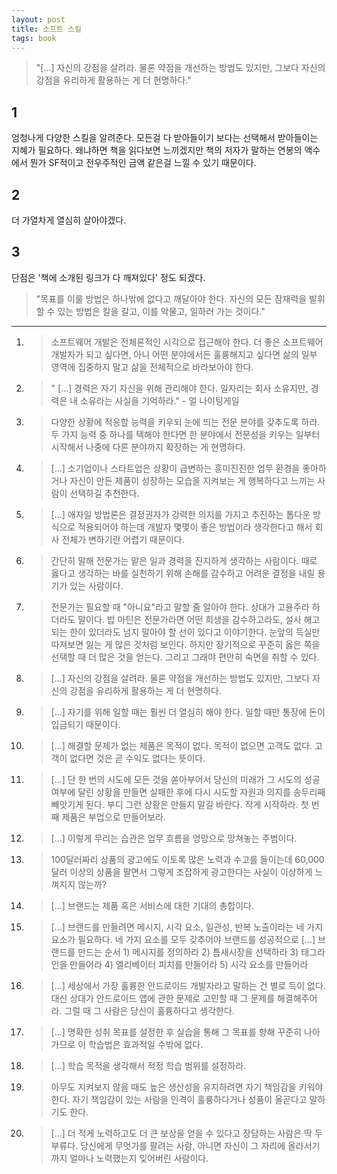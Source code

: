 ```yaml
---
layout: post
title: 소프트 스킬
tags: book
---
```

> "[...] 자신의 강점을 살려라. 물론 약점을 개선하는 방법도 있지만, 그보다 자신의 강점을 유리하게 활용하는 게 더 현명하다."

## 1
엄청나게 다양한 스킬을 알려준다. 모든걸 다 받아들이기 보다는 선택해서 받아들이는 지혜가 필요하다. 왜냐하면 책을 읽다보면 느끼겠지만 책의 저자가 말하는 연봉의 액수에서 뭔가 SF적이고 전우주적인 금액 같은걸 느낄 수 있기 때문이다.

## 2
더 가열차게 열심히 살아야겠다.

## 3
단점은 '책에 소개된 링크가 다 깨져있다' 정도 되겠다.

> "목표를 이룰 방법은 하나밖에 없다고 깨달아야 한다. 자신의 모든 잠재력을 발휘할 수 있는 방법은 칼을 갈고, 이를 악물고, 일하러 가는 것이다."

----

1. > 소프트웨어 개발은 전체론적인 시각으로 접근해야 한다. 더 좋은 소프트웨어 개발자가 되고 싶다면, 아니 어떤 분야에서든 훌륭해지고 싶다면 삶의 일부 영역에 집중하지 말고 삶을 전체적으로 바라보아야 한다.

2. > " [...] 경력은 자기 자신을 위해 관리해야 한다. 일자리는 회사 소유지만, 경력은 내 소유라는 사실을 기억하라." - 얼 나이팅게일

3. > 다양한 상황에 적응할 능력을 키우되 눈에 띄는 전문 분야를 갖추도록 하라. 두 가지 능력 중 하나를 택해야 한다면 한 분야에서 전문성을 키우는 일부터 시작해서 나중에 다른 분야까지 확장하는 게 현명하다.

4. > [...] 소기업이나 스타트업은 상황이 급변하는 흥미진진한 업무 환경을 좋아하거나 자신이 만든 제품이 성장하는 모습을 지켜보는 게 행복하다고 느끼는 사람이 선택하길 추천한다.

5. > [...] 애자일 방법론은 결정권자가 강력한 의지를 가지고 추진하는 톱다운 방식으로 적용되어야 하는데 개발자 몇몇이 좋은 방법이라 생각한다고 해서 회사 전체가 변하기란 어렵기 때문이다.

6. > 간단히 말해 전문가는 맡은 일과 경력을 진지하게 생각하는 사람이다. 때로 옳다고 생각하는 바를 실천하기 위해 손해를 감수하고 어려운 결정을 내릴 용기가 있는 사람이다.

7. > 전문가는 필요할 때 "아니요"라고 말할 줄 알아야 한다. 상대가 고용주라 하더라도 말이다. 밥 마틴은 전문가라면 어떤 희생을 감수하고라도, 설사 해고되는 한이 있더라도 넘지 말아야 할 선이 있다고 이야기한다. 눈앞의 득실만 따져보면 잃는 게 많은 것처럼 보인다. 하지만 장기적으로 꾸준히 옳은 쪽을 선택할 때 더 많은 것을 얻는다. 그리고 그래야 편안히 숙면을 취할 수 있다.

8. > [...] 자신의 강점을 살려라. 물론 약점을 개선하는 방법도 있지만, 그보다 자신의 강점을 유리하게 활용하는 게 더 현명하다.

9. > [...] 자기를 위해 일할 때는 훨씬 더 열심히 해야 한다. 일할 때만 통장에 돈이 입금되기 때문이다.

10. > [...] 해결할 문제가 없는 제품은 목적이 없다. 목적이 없으면 고객도 없다. 고객이 없다면 것은 곧 수익도 없다는 뜻이다.

11. > [...] 단 한 번의 시도에 모든 것을 쏟아부어서 당신의 미래가 그 시도의 성공 여부에 달린 상황을 만들면 실패한 후에 다시 시도할 자원과 의지를 송두리째 빼앗기게 된다. 부디 그런 상황은 만들지 말길 바란다. 작게 시작하라. 첫 번째 제품은 부업으로 만들어보라.

12. > [...] 이렇게 무리는 습관은 업무 흐름을 엉망으로 망쳐놓는 주범이다.

13. > 100달러짜리 상품의 광고에도 이토록 많은 노력과 수고를 들이는데 60,000달러 이상의 상품을 팔면서 그렇게 조잡하게 광고한다는 사실이 이상하게 느껴지지 않는까?

14. > [...] 브랜드는 제품 혹은 서비스에 대한 기대의 총합이다.

15. > [...] 브랜드를 만들려면 메시지, 시각 요소, 일관성, 반복 노출이라는 네 가지 요소가 필요하다. 네 가지 요소를 모두 갖추어야 브랜드를 성공적으로 [...] 브랜드를 만드는 순서 1) 메시지를 정의하라 2) 틈새시장을 선택하라 3) 태그라인을 만들어라 4) 엘리베이터 피치를 만들어라 5) 시각 요소를 만들어라

16. > [...] 세상에서 가장 훌륭한 안드로이드 개발자라고 말하는 건 별로 득이 없다. 대신 상대가 안드로이드 앱에 관한 문제로 고민할 때 그 문제를 해결해주어라. 그럴 때 그 사람은 당신이 훌륭하다고 생각한다.

17. > [...] 명확한 성취 목표를 설정한 후 실습을 통해 그 목표를 향해 꾸준히 나아가므로 이 학습법은 효과적일 수밖에 없다.

18. > [...] 학습 목적을 생각해서 적정 학습 범위를 설정하라.

19. > 아무도 지켜보지 않을 때도 높은 생산성을 유지하려면 자기 책임감을 키워야 한다. 자기 책임감이 있는 사람을 인격이 훌륭하다거나 성품이 올곧다고 말하기도 한다.

20. > [...] 더 적게 노력하고도 더 큰 보상을 얻을 수 있다고 장담하는 사람은 딱 두 부류다.  당신에게 무엇가를 팔려는 사람, 아니면 자신이 그 자리에 올라서기까지 얼마나 노력했는지 잊어버린 사람이다.


